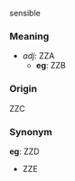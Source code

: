 sensible
### Meaning
+ _adj_: ZZA
    + __eg__: ZZB

### Origin

ZZC

### Synonym

__eg__: ZZD

+ ZZE


